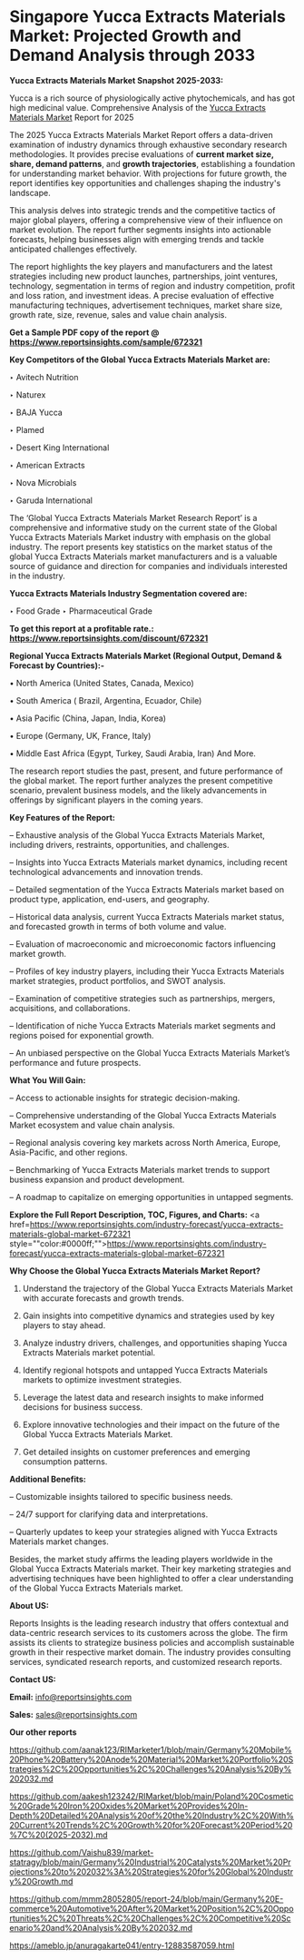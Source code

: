 # Singapore Yucca Extracts Materials Market: Projected Growth and Demand Analysis through 2033

<strong>Yucca Extracts Materials Market Snapshot 2025-2033:</strong>

Yucca is a rich source of physiologically active phytochemicals, and has got high medicinal value. Comprehensive Analysis of the <a href=https://www.reportsinsights.com/sample/672321>Yucca Extracts Materials Market</a> Report for 2025

The 2025 Yucca Extracts Materials Market Report offers a data-driven examination of industry dynamics through exhaustive secondary research methodologies. It provides precise evaluations of <strong>current market size, share, demand patterns</strong>, and <strong>growth trajectories</strong>, establishing a foundation for understanding market behavior. With projections for future growth, the report identifies key opportunities and challenges shaping the industry's landscape.

This analysis delves into strategic trends and the competitive tactics of major global players, offering a comprehensive view of their influence on market evolution. The report further segments insights into actionable forecasts, helping businesses align with emerging trends and tackle anticipated challenges effectively.

The report highlights the key players and manufacturers and the latest strategies including new product launches, partnerships, joint ventures, technology, segmentation in terms of region and industry competition, profit and loss ration, and investment ideas. A precise evaluation of effective manufacturing techniques, advertisement techniques, market share size, growth rate, size, revenue, sales and value chain analysis.

<strong>Get a Sample PDF copy of the report @ <a href=https://www.reportsinsights.com/sample/672321 style=color:#0000ff;>https://www.reportsinsights.com/sample/672321</a></strong>

<strong>Key Competitors of the Global Yucca Extracts Materials Market are:</strong>

‣ Avitech Nutrition

‣ Naturex

‣ BAJA Yucca

‣ Plamed

‣ Desert King International

‣ American Extracts

‣ Nova Microbials

‣ Garuda International

The ‘Global Yucca Extracts Materials Market Research Report’ is a comprehensive and informative study on the current state of the Global Yucca Extracts Materials Market industry with emphasis on the global industry. The report presents key statistics on the market status of the global Yucca Extracts Materials market manufacturers and is a valuable source of guidance and direction for companies and individuals interested in the industry.

<strong>Yucca Extracts Materials Industry Segmentation covered are:</strong>

‣ Food Grade
‣ Pharmaceutical Grade

<strong>To get this report at a profitable rate.: <a href=https://www.reportsinsights.com/discount/672321 style=color:#0000ff;>https://www.reportsinsights.com/discount/672321</a></strong>

<strong>Regional Yucca Extracts Materials Market (Regional Output, Demand &amp; Forecast by Countries):-</strong>

• North America (United States, Canada, Mexico)

• South America ( Brazil, Argentina, Ecuador, Chile)

• Asia Pacific (China, Japan, India, Korea)

• Europe (Germany, UK, France, Italy)

• Middle East Africa (Egypt, Turkey, Saudi Arabia, Iran) And More.

The research report studies the past, present, and future performance of the global market. The report further analyzes the present competitive scenario, prevalent business models, and the likely advancements in offerings by significant players in the coming years.

<strong>Key Features of the Report:</strong>

– Exhaustive analysis of the Global Yucca Extracts Materials Market, including drivers, restraints, opportunities, and challenges.

– Insights into Yucca Extracts Materials market dynamics, including recent technological advancements and innovation trends.

– Detailed segmentation of the Yucca Extracts Materials market based on product type, application, end-users, and geography.

– Historical data analysis, current Yucca Extracts Materials market status, and forecasted growth in terms of both volume and value.

– Evaluation of macroeconomic and microeconomic factors influencing market growth.

– Profiles of key industry players, including their Yucca Extracts Materials market strategies, product portfolios, and SWOT analysis.

– Examination of competitive strategies such as partnerships, mergers, acquisitions, and collaborations.

– Identification of niche Yucca Extracts Materials market segments and regions poised for exponential growth.

– An unbiased perspective on the Global Yucca Extracts Materials Market’s performance and future prospects.

<strong>What You Will Gain:</strong>

– Access to actionable insights for strategic decision-making.

– Comprehensive understanding of the Global Yucca Extracts Materials Market ecosystem and value chain analysis.

– Regional analysis covering key markets across North America, Europe, Asia-Pacific, and other regions.

– Benchmarking of Yucca Extracts Materials market trends to support business expansion and product development.

– A roadmap to capitalize on emerging opportunities in untapped segments.

<strong>Explore the Full Report Description, TOC, Figures, and Charts:</strong>
<a href=https://www.reportsinsights.com/industry-forecast/yucca-extracts-materials-global-market-672321 style=""color:#0000ff;"">https://www.reportsinsights.com/industry-forecast/yucca-extracts-materials-global-market-672321</a>

<strong>Why Choose the Global Yucca Extracts Materials Market Report?</strong>

1. Understand the trajectory of the Global Yucca Extracts Materials Market with accurate forecasts and growth trends.

2. Gain insights into competitive dynamics and strategies used by key players to stay ahead.

3. Analyze industry drivers, challenges, and opportunities shaping Yucca Extracts Materials market potential.

4. Identify regional hotspots and untapped Yucca Extracts Materials markets to optimize investment strategies.

5. Leverage the latest data and research insights to make informed decisions for business success.

6. Explore innovative technologies and their impact on the future of the Global Yucca Extracts Materials Market.

7. Get detailed insights on customer preferences and emerging consumption patterns.

<strong>Additional Benefits:</strong>

– Customizable insights tailored to specific business needs.

– 24/7 support for clarifying data and interpretations.

– Quarterly updates to keep your strategies aligned with Yucca Extracts Materials market changes.

Besides, the market study affirms the leading players worldwide in the Global Yucca Extracts Materials market. Their key marketing strategies and advertising techniques have been highlighted to offer a clear understanding of the Global Yucca Extracts Materials market.

<strong><strong>About US</strong>:</strong>

Reports Insights is the leading research industry that offers contextual and data-centric research services to its customers across the globe. The firm assists its clients to strategize business policies and accomplish sustainable growth in their respective market domain. The industry provides consulting services, syndicated research reports, and customized research reports.

<strong>Contact US:</strong>

<p class=><b>Email:</b> <a href=mailto:info@reportsinsights.com>info@reportsinsights.com</a></p>
<p class=><b>Sales:</b> <a href=mailto:sales@reportsinsights.com>sales@reportsinsights.com</a></p>

<strong>Our other reports</strong>

<a href=https://github.com/aanak123/RIMarketer1/blob/main/Germany%20Mobile%20Phone%20Battery%20Anode%20Material%20Market%20Portfolio%20Strategies%2C%20Opportunities%2C%20Challenges%20Analysis%20By%202032.md>https://github.com/aanak123/RIMarketer1/blob/main/Germany%20Mobile%20Phone%20Battery%20Anode%20Material%20Market%20Portfolio%20Strategies%2C%20Opportunities%2C%20Challenges%20Analysis%20By%202032.md</a>

<a href=https://github.com/aakesh123242/RIMarket/blob/main/Poland%20Cosmetic%20Grade%20Iron%20Oxides%20Market%20Provides%20In-Depth%20Detailed%20Analysis%20of%20the%20Industry%2C%20With%20Current%20Trends%2C%20Growth%20for%20Forecast%20Period%20%7C%20(2025-2032).md>https://github.com/aakesh123242/RIMarket/blob/main/Poland%20Cosmetic%20Grade%20Iron%20Oxides%20Market%20Provides%20In-Depth%20Detailed%20Analysis%20of%20the%20Industry%2C%20With%20Current%20Trends%2C%20Growth%20for%20Forecast%20Period%20%7C%20(2025-2032).md</a>

<a href=https://github.com/Vaishu839/market-statragy/blob/main/Germany%20Industrial%20Catalysts%20Market%20Projections%20to%202032%3A%20Strategies%20for%20Global%20Industry%20Growth.md>https://github.com/Vaishu839/market-statragy/blob/main/Germany%20Industrial%20Catalysts%20Market%20Projections%20to%202032%3A%20Strategies%20for%20Global%20Industry%20Growth.md</a>

<a href=https://github.com/mmm28052805/report-24/blob/main/Germany%20E-commerce%20Automotive%20After%20Market%20Position%2C%20Opportunities%2C%20Threats%2C%20Challenges%2C%20Competitive%20Scenario%20and%20Analysis%20By%202032.md>https://github.com/mmm28052805/report-24/blob/main/Germany%20E-commerce%20Automotive%20After%20Market%20Position%2C%20Opportunities%2C%20Threats%2C%20Challenges%2C%20Competitive%20Scenario%20and%20Analysis%20By%202032.md</a>

<a href=https://ameblo.jp/anuragakarte041/entry-12883587059.html>https://ameblo.jp/anuragakarte041/entry-12883587059.html</a>

